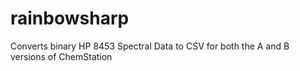# rainbowsharp
Converts binary HP 8453 Spectral Data to CSV for both the A and B versions of ChemStation

